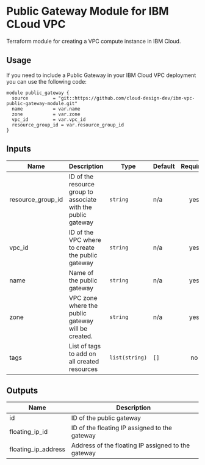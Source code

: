 # Public Gateway Module for IBM CLoud VPC 
Terraform module for creating a VPC compute instance in IBM Cloud. 

## Usage
If you need to include a Public Gateway in your IBM Cloud VPC deployment you can use the following code:

```
module public_gateway {
  source         = "git::https://github.com/cloud-design-dev/ibm-vpc-public-gateway-module.git"
  name           = var.name
  zone           = var.zone
  vpc_id         = var.vpc_id
  resource_group_id = var.resource_group_id
}
```

## Inputs

| Name | Description | Type | Default | Required |
|------|-------------|------|---------|:--------:|
| resource\_group\_id | ID of the resource group to associate with the public gateway | `string` | n/a | yes |
| vpc\_id | ID of the VPC where to create the public gateway| `string` | n/a | yes |
| name | Name of the public gateway | `string` | n/a | yes |
| zone | VPC zone where the public gateway will be created.| `string` | n/a | yes |
| tags | List of tags to add on all created resources | `list(string)` | `[]` | no |

## Outputs

| Name | Description |
|------|-------------|
| id | ID of the public gateway |
| floating\_ip\_id | ID of the floating IP assigned to the gateway |
| floating\_ip\_address | Address of the floating IP assigned to the gateway |

